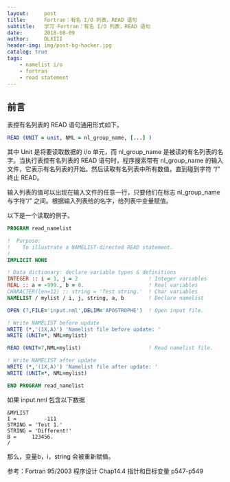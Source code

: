 ```yaml
---
layout:     post
title:      Fortran：有名 I/O 列表，READ 语句
subtitle:   学习 Fortran：有名 I/O 列表，READ 语句
date:       2018-08-09
author:     DLXIII
header-img: img/post-bg-hacker.jpg
catalog: true
tags:
    - namelist i/o
    - fortran
    - read statement
---
```



## 前言

表控有名列表的 READ 语句通用形式如下。

~~~ fortran
READ (UNIT = unit, NML = nl_group_name, [...] )
~~~

其中 Unit 是将要读取数据的 i/o 单元，而 nl_group_name 是被读的有名列表的名字。当执行表控有名列表的 READ 语句时，程序搜索带有 nl_group_name 的输入文件，它表示有名列表的开始。然后读取有名列表中所有数值，直到碰到字符 “/” 终止 READ。

输入列表的值可以出现在输入文件的任意一行，只要他们在标志 nl_group_name 与字符“/” 之间。根据输入列表给的名字，给列表中变量赋值。


<!--more-->


以下是一个读取的例子。

~~~ fortran
PROGRAM read_namelist

!  Purpose:
!    To illustrate a NAMELIST-directed READ statement.
!
IMPLICIT NONE

! Data dictionary: declare variable types & definitions
INTEGER :: i = 1, j = 2                       ! Integer variables
REAL :: a = -999., b = 0.                     ! Real variables
CHARACTER(len=12) :: string = 'Test string.'  ! Char variables
NAMELIST / mylist / i, j, string, a, b        ! Declare namelist

OPEN (7,FILE='input.nml',DELIM='APOSTROPHE')  ! Open input file.

! Write NAMELIST before update
WRITE (*,'(1X,A)') 'Namelist file before update: '
WRITE (UNIT=*, NML=mylist)

READ (UNIT=7,NML=mylist)                      ! Read namelist file.

! Write NAMELIST after update
WRITE (*,'(1X,A)') 'Namelist file after update: '
WRITE (UNIT=*, NML=mylist)

END PROGRAM read_namelist
~~~

如果 input.nml 包含以下数据

~~~
&MYLIST
I =         -111
STRING = 'Test 1.'
STRING = 'Different!'
B =     123456.
/
~~~

那么，变量b，i，string 会被重新赋值。

参考：Fortran 95/2003 程序设计
Chap14.4 指针和目标变量 p547-p549
